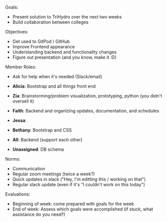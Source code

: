 Goals:
- Present solution to TriHydro over the next two weeks
- Build collaboration between colleges

Objectives: 
- Get used to GitPod / GitHub 
- Improve Frontend appearance
- Understanding backend and functionality changes
- Figure out presentation (and you know, make it :D)


Member Roles:
- Ask for help when it's needed (Slack/email)
- **Alicia**: Bootstrap and all things front end
- **Zia**: Brainstorming/problem visualization, prototyping, python (you didn't oversell it)
- **Faith**: Backend and organizing updates, documentation, and schedules
- **Jessa**: 
- **Bethany**: Bootstrap and CSS
- **All**: Backend (support each other)  

- **Unassigned**: DB schema

Norms:
- Communication 
- Regular zoom meetings (twice a week?)
- Quick updates in slack ("Hey, I'm editting this / working on that")
- Regular slack update (even if it's "I couldn't work on this today")

Evaluations:
- Beginning of week: come prepared with goals for the week
- End of week: Assess which goals were accomplished (if stuck, what assistance do you need?)
